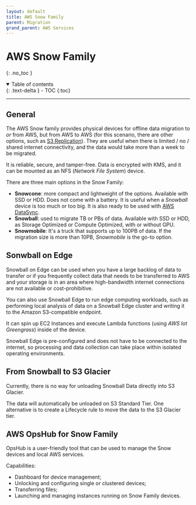```yaml
---
layout: default
title: AWS Snow Family
parent: Migration
grand_parent: AWS Services
---
```


# AWS Snow Family
{: .no_toc }

<details open markdown="block">
  <summary>
    Table of contents
  </summary>
  {: .text-delta }
- TOC
{:toc}
</details>

---

## General

The AWS Snow family provides physical devices for offline data migration to *or* from AWS, but from AWS to AWS (for this scenario, there are other options, such as [S3 Replication](/docs/services/storage/s3.html#s3-replication)). They are useful when there is limited / no / shared internet connectivity, and the data would take more than a week to be migrated.

It is reliable, secure, and tamper-free. Data is encrypted with KMS, and it can be mounted as an NFS (*Network File System*) device.

There are three main options in the Snow Family:

- **Snowcone**: more compact and lightweight of the options. Available with SSD or HDD. Does not come with a battery. It is useful when a *Snowball* device is too much or too big. It is also ready to be used with [AWS DataSync](datasync.html).
- **Snowball**: used to migrate TB or PBs of data. Available with SSD or HDD, as Storage Optimized or Compute Optimized, with or without GPU.
- **Snowmobile**: It's a truck that supports up to 100PB of data. If the migration size is more than 10PB, *Snowmobile* is the go-to option.

## Sonwball on Edge

Snowball on Edge can be used when you have a large backlog of data to transfer or if you frequently collect data that needs to be transferred to AWS and your storage is in an area where high-bandwidth internet connections are not available or cost-prohibitive.

You can also use Snowball Edge to run edge computing workloads, such as performing local analysis of data on a Snowball Edge cluster and writing it to the Amazon S3-compatible endpoint. 

It can spin up EC2 Instances and execute Lambda functions (using *AWS Iot Greengrass*) inside of the device.

Snowball Edge is pre-configured and does not have to be connected to the internet, so processing and data collection can take place within isolated operating environments.

## From Snowball to S3 Glacier

Currently, there is no way for unloading Snowball Data directly into S3 Glacier.

The data will automatically be unloaded on S3 Standard Tier. One alternative is to create a Lifecycle rule to move the data to the S3 Glacier tier.

## AWS OpsHub for Snow Family

OpsHub is a user-friendly tool that can be used to manage the Snow devices and local AWS services.

Capabilities:

- Dashboard for device management;
- Unlocking and configuring single or clustered devices;
- Transferring files;
- Launching and managing instances running on Snow Family devices.
